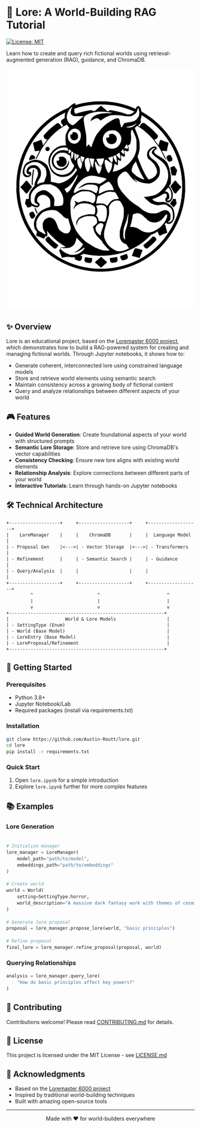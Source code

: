 # 🌟 Lore: A World-Building RAG Tutorial

[![License: MIT](https://img.shields.io/badge/License-MIT-yellow.svg)](https://opensource.org/licenses/MIT)

Learn how to create and query rich fictional worlds using retrieval-augmented generation (RAG), guidance, and ChromaDB.

<p align="center">
  <img src="assets\lore_shoggoth.svg" alt="Loremaster Banner" width="500"/>
</p>

## ✨ Overview

Lore is an educational project, based on the [Loremaster 6000 project](https://github.com/dottxt-ai/demos/lore-generator), which demonstrates how to build a RAG-powered system for creating and managing fictional worlds. Through Jupyter notebooks, it shows how to:

- Generate coherent, interconnected lore using constrained language models
- Store and retrieve world elements using semantic search
- Maintain consistency across a growing body of fictional content
- Query and analyze relationships between different aspects of your world

## 🎮 Features

- **Guided World Generation**: Create foundational aspects of your world with structured prompts
- **Semantic Lore Storage**: Store and retrieve lore using ChromaDB's vector capabilities
- **Consistency Checking**: Ensure new lore aligns with existing world elements
- **Relationship Analysis**: Explore connections between different parts of your world
- **Interactive Tutorials**: Learn through hands-on Jupyter notebooks

## 🛠️ Technical Architecture

```ascii
+-------------------+     +-------------------+     +-------------------+
|    LoreManager    |     |    ChromaDB       |     |  Language Model   |
| - Proposal Gen    |<--->| - Vector Storage  |<--->| - Transformers    |
| - Refinement      |     | - Semantic Search |     | - Guidance        |
| - Query/Analysis  |     |                   |     |                   |
+-------------------+     +-------------------+     +-------------------+
         ^                        ^                         ^
         |                        |                         |
         v                        v                         v
+----------------------------------------------------------+
|                     World & Lore Models                   |
| - SettingType (Enum)                                      |
| - World (Base Model)                                      |
| - LoreEntry (Base Model)                                  |
| - LoreProposal/Refinement                                 |
+----------------------------------------------------------+
```

## 🚀 Getting Started

### Prerequisites

- Python 3.8+
- Jupyter Notebook/Lab
- Required packages (install via requirements.txt)

### Installation

```bash
git clone https://github.com/Austin-Routt/lore.git
cd lore
pip install -r requirements.txt
```

### Quick Start

1. Open `lore.ipynb` for a simple introduction
2. Explore `lore.ipynb` further for more complex features

## 📚 Examples

### Lore Generation

```python

# Initialize manager
lore_manager = LoreManager(
    model_path="path/to/model",
    embeddings_path="path/to/embeddings"
)

# Create world
world = World(
    setting=SettingType.horror,
    world_description="A massive dark fantasy work with themes of cosmic horror"
)

# Generate lore proposal
proposal = lore_manager.propose_lore(world, "basic principles")

# Refine proposal
final_lore = lore_manager.refine_proposal(proposal, world)

```

### Querying Relationships
```python
analysis = lore_manager.query_lore(
    "How do basic principles affect key powers?"
)
```

## 🤝 Contributing

Contributions welcome! Please read [CONTRIBUTING.md](CONTRIBUTING.md) for details.

## 📜 License

This project is licensed under the MIT License - see [LICENSE.md](LICENSE.md)

## 🌟 Acknowledgments

- Based on the [Loremaster 6000 project](https://github.com/dottxt-ai/demos/lore-generator)
- Inspired by traditional world-building techniques
- Built with amazing open-source tools

---

<p align="center">
  Made with ❤️ for world-builders everywhere
</p>

